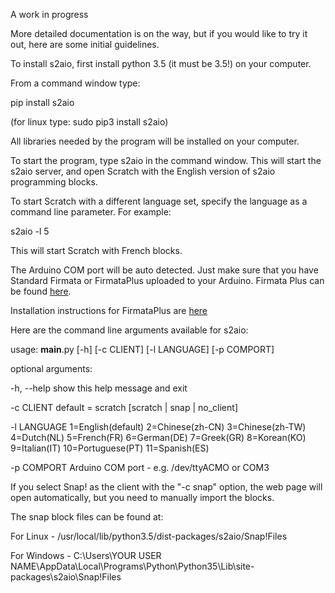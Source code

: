 A work in progress

More detailed documentation is on the way, but if you would like to try it out, here are some initial guidelines.

To install s2aio, first install python 3.5 (it must be 3.5!) on your computer. 

From a command window type:

pip install s2aio

(for linux type: sudo pip3 install s2aio)

All libraries needed by the program will be installed on your computer.

To start the program, type s2aio in the command window. This will start the s2aio server, and open Scratch with the
English version of s2aio programming blocks. 

To start Scratch with a different language set, specify the language as a command line parameter. For example:

s2aio -l 5

This will start Scratch with French blocks.

The Arduino COM port will be auto detected. Just make sure that you have Standard Firmata or FirmataPlus uploaded
to your Arduino. Firmata Plus can be found [here](https://github.com/MrYsLab/pymata-aio/tree/master/FirmataPlus).

Installation instructions for FirmataPlus are [here](https://github.com/MrYsLab/pymata-aio/wiki/Uploading-FirmataPlus-to-Arduino)


Here are the command line arguments available for s2aio:

usage: __main__.py [-h] [-c CLIENT] [-l LANGUAGE] [-p COMPORT]

optional arguments:

  -h, --help   show this help message and exit
  
  -c CLIENT    default = scratch [scratch | snap | no_client]
  
  -l LANGUAGE  1=English(default) 2=Chinese(zh-CN) 3=Chinese(zh-TW) 4=Dutch(NL) 5=French(FR) 6=German(DE) 7=Greek(GR) 8=Korean(KO) 9=Italian(IT) 10=Portuguese(PT) 11=Spanish(ES)
               
  -p COMPORT   Arduino COM port - e.g. /dev/ttyACMO or COM3


If you select Snap! as the client with the "-c snap" option,  the web page will open automatically, but you need to manually import the blocks.

The snap block files can be found at:

For Linux - /usr/local/lib/python3.5/dist-packages/s2aio/Snap!Files

For Windows - C:\Users\YOUR USER NAME\AppData\Local\Programs\Python\Python35\Lib\site-packages\s2aio\Snap!Files